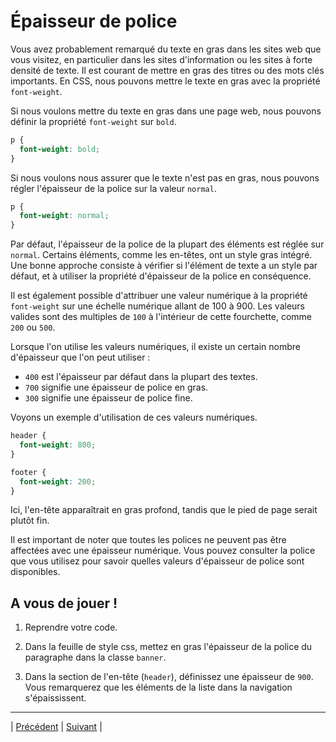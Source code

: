 # Épaisseur de police

Vous avez probablement remarqué du texte en gras dans les sites web que vous visitez, en particulier dans les sites d'information ou les sites à forte densité de texte.
Il est courant de mettre en gras des titres ou des mots clés importants.
En CSS, nous pouvons mettre le texte en gras avec la propriété `font-weight`.

Si nous voulons mettre du texte en gras dans une page web, nous pouvons définir la propriété `font-weight` sur `bold`.

```css
p {
  font-weight: bold;
}
```

Si nous voulons nous assurer que le texte n'est pas en gras, nous pouvons régler l'épaisseur de la police sur la valeur `normal`.

```css
p {
  font-weight: normal;
}
```

Par défaut, l'épaisseur de la police de la plupart des éléments est réglée sur `normal`.
Certains éléments, comme les en-têtes, ont un style gras intégré. 
Une bonne approche consiste à vérifier si l'élément de texte a un style par défaut, et à utiliser la propriété d'épaisseur de la police en conséquence.


Il est également possible d'attribuer une valeur numérique à la propriété `font-weight` sur une échelle numérique allant de 100 à 900. Les valeurs valides sont des multiples de `100` à l'intérieur de cette fourchette, comme `200` ou `500`.

Lorsque l'on utilise les valeurs numériques, il existe un certain nombre d'épaisseur que l'on peut utiliser :

- `400` est l'épaisseur par défaut dans la plupart des textes.
- `700` signifie une épaisseur de police en gras.
- `300` signifie une épaisseur de police fine.


Voyons un exemple d'utilisation de ces valeurs numériques.

```css
header {
  font-weight: 800;
}

footer {
  font-weight: 200;
}

```

Ici, l'en-tête apparaîtrait en gras profond, tandis que le pied de page serait plutôt fin.

Il est important de noter que toutes les polices ne peuvent pas être affectées avec une épaisseur numérique. 
Vous pouvez consulter la police que vous utilisez pour savoir quelles valeurs d'épaisseur de police sont disponibles.



## A vous de jouer !

1. Reprendre votre code.

2. Dans la feuille de style css, mettez en gras l'épaisseur de la police du paragraphe dans la classe `banner`.

3. Dans la section de l'en-tête (`header`), définissez une épaisseur de `900`. Vous remarquerez que les éléments de la liste dans la navigation s'épaississent.

___

| [Précédent](./1-police-caracteres.md)       |  [Suivant](./3-style-police.md)     |

